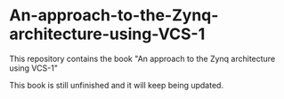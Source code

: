 # An-approach-to-the-Zynq-architecture-using-VCS-1
This repository contains the book "An approach to the Zynq architecture using VCS-1"

This book is still unfinished and it will keep being updated.

